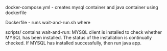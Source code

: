 docker-compose.yml - creates mysql container and java container using dockerfile

Dockerfile - runs wait-and-run.sh where

scripts/ contains wait-and-run:
MYSQL client is installed to check whether MYSQL has been installed.
The status of the installation is continually checked.
If MYSQL has installed successfully, then run java app.

